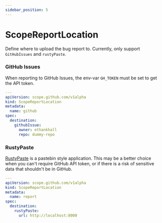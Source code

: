 ```yaml
---
sidebar_position: 5
---
```


# ScopeReportLocation

Define where to upload the bug report to. Currently, only support `GitHubIssues` and `rustyPaste`.

### GitHub Issues

When reporting to GitHub Issues, the env-var `GH_TOKEN` must be set to get the API token.

```yaml
---
apiVersion: scope.github.com/v1alpha
kind: ScopeReportLocation
metadata:
  name: github
spec:
  destination:
    githubIssue:
      owner: ethankhall
      repo: dummy-repo
```

### RustyPaste

[RustyPaste](https://github.com/orhun/rustypaste) is a pastebin style application. This may be a better choice when you can't require GitHub API token, or if there is a risk of sensitive data that shouldn't be in GitHub.

```yaml
---
apiVersion: scope.github.com/v1alpha
kind: ScopeReportLocation
metadata:
  name: report
spec:
  destination:
    rustyPaste:
      url: http://localhost:8000
```
